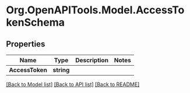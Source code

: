 
# Org.OpenAPITools.Model.AccessTokenSchema

## Properties

Name | Type | Description | Notes
------------ | ------------- | ------------- | -------------
**AccessToken** | **string** |  | 

[[Back to Model list]](../README.md#documentation-for-models)
[[Back to API list]](../README.md#documentation-for-api-endpoints)
[[Back to README]](../README.md)

